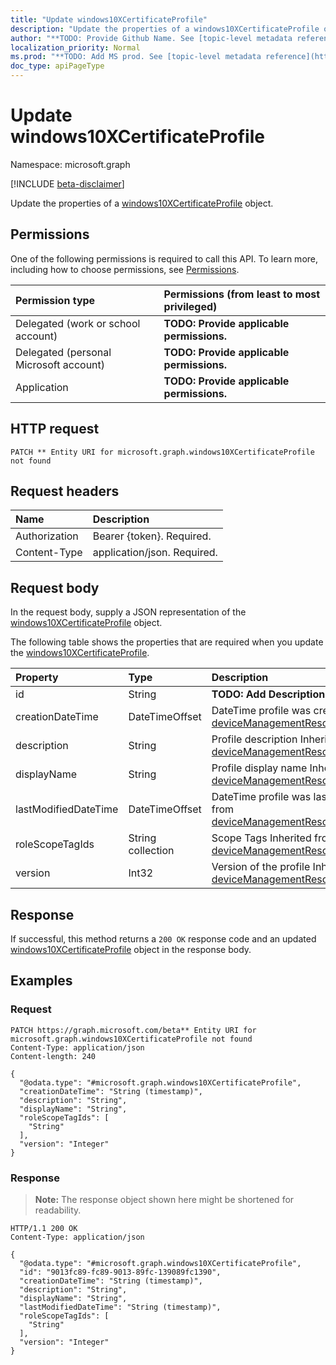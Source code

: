 ```yaml
---
title: "Update windows10XCertificateProfile"
description: "Update the properties of a windows10XCertificateProfile object."
author: "**TODO: Provide Github Name. See [topic-level metadata reference](https://msgo.azurewebsites.net/add/document/guidelines/metadata.html#topic-level-metadata)**"
localization_priority: Normal
ms.prod: "**TODO: Add MS prod. See [topic-level metadata reference](https://msgo.azurewebsites.net/add/document/guidelines/metadata.html#topic-level-metadata)**"
doc_type: apiPageType
---
```


# Update windows10XCertificateProfile
Namespace: microsoft.graph

[!INCLUDE [beta-disclaimer](../../includes/beta-disclaimer.md)]

Update the properties of a [windows10XCertificateProfile](../resources/windows10xcertificateprofile.md) object.

## Permissions
One of the following permissions is required to call this API. To learn more, including how to choose permissions, see [Permissions](/graph/permissions-reference).

|Permission type|Permissions (from least to most privileged)|
|:---|:---|
|Delegated (work or school account)|**TODO: Provide applicable permissions.**|
|Delegated (personal Microsoft account)|**TODO: Provide applicable permissions.**|
|Application|**TODO: Provide applicable permissions.**|

## HTTP request

<!-- {
  "blockType": "ignored"
}
-->
``` http
PATCH ** Entity URI for microsoft.graph.windows10XCertificateProfile not found
```

## Request headers
|Name|Description|
|:---|:---|
|Authorization|Bearer {token}. Required.|
|Content-Type|application/json. Required.|

## Request body
In the request body, supply a JSON representation of the [windows10XCertificateProfile](../resources/windows10xcertificateprofile.md) object.

The following table shows the properties that are required when you update the [windows10XCertificateProfile](../resources/windows10xcertificateprofile.md).

|Property|Type|Description|
|:---|:---|:---|
|id|String|**TODO: Add Description** Inherited from [entity](../resources/entity.md)|
|creationDateTime|DateTimeOffset|DateTime profile was created Inherited from [deviceManagementResourceAccessProfileBase](../resources/devicemanagementresourceaccessprofilebase.md)|
|description|String|Profile description Inherited from [deviceManagementResourceAccessProfileBase](../resources/devicemanagementresourceaccessprofilebase.md)|
|displayName|String|Profile display name Inherited from [deviceManagementResourceAccessProfileBase](../resources/devicemanagementresourceaccessprofilebase.md)|
|lastModifiedDateTime|DateTimeOffset|DateTime profile was last modified Inherited from [deviceManagementResourceAccessProfileBase](../resources/devicemanagementresourceaccessprofilebase.md)|
|roleScopeTagIds|String collection|Scope Tags Inherited from [deviceManagementResourceAccessProfileBase](../resources/devicemanagementresourceaccessprofilebase.md)|
|version|Int32|Version of the profile Inherited from [deviceManagementResourceAccessProfileBase](../resources/devicemanagementresourceaccessprofilebase.md)|



## Response

If successful, this method returns a `200 OK` response code and an updated [windows10XCertificateProfile](../resources/windows10xcertificateprofile.md) object in the response body.

## Examples

### Request
<!-- {
  "blockType": "request",
  "name": "update_windows10xcertificateprofile"
}
-->
``` http
PATCH https://graph.microsoft.com/beta** Entity URI for microsoft.graph.windows10XCertificateProfile not found
Content-Type: application/json
Content-length: 240

{
  "@odata.type": "#microsoft.graph.windows10XCertificateProfile",
  "creationDateTime": "String (timestamp)",
  "description": "String",
  "displayName": "String",
  "roleScopeTagIds": [
    "String"
  ],
  "version": "Integer"
}
```


### Response
>**Note:** The response object shown here might be shortened for readability.
<!-- {
  "blockType": "response",
  "truncated": true
}
-->
``` http
HTTP/1.1 200 OK
Content-Type: application/json

{
  "@odata.type": "#microsoft.graph.windows10XCertificateProfile",
  "id": "9013fc89-fc89-9013-89fc-139089fc1390",
  "creationDateTime": "String (timestamp)",
  "description": "String",
  "displayName": "String",
  "lastModifiedDateTime": "String (timestamp)",
  "roleScopeTagIds": [
    "String"
  ],
  "version": "Integer"
}
```

